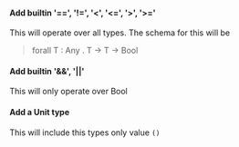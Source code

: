 #### Add builtin '==', '!=', '<', '<=', '>', '>='

This will operate over all types.  The schema for this will be

> forall T : Any . T -> T -> Bool


#### Add builtin '&&', '||'

This will only operate over Bool


#### Add a Unit type

This will include this types only value `()`